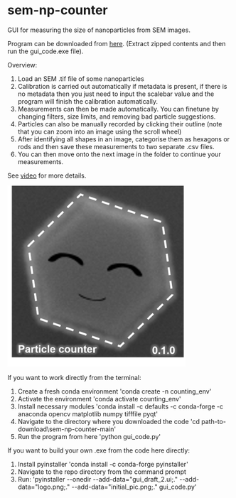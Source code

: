 # sem-np-counter
GUI for measuring the size of nanoparticles from SEM images.

Program can be downloaded from <a href="https://www.dropbox.com/s/b48pgrjz763dh8e/gui_code2.zip?dl=0">here</a>. (Extract zipped contents and then run the gui_code.exe file).

Overview:
1.	Load an SEM .tif file of some nanoparticles
2.	Calibration is carried out automatically if metadata is present, if there is no metadata then you just need to input the scalebar value and the program will finish the calibration automatically.
3.	Measurements can then be made automatically. You can finetune by changing filters, size limits, and removing bad particle suggestions.
4.	Particles can also be manually recorded by clicking their outline (note that you can zoom into an image using the scroll wheel)
5.	After identifying all shapes in an image, categorise them as hexagons or rods and then save these measurements to two separate .csv files.
6.	You can then move onto the next image in the folder to continue your measurements.

See <a href='https://user-images.githubusercontent.com/30181254/110630828-c59a3b80-819d-11eb-8f7b-233b8a692fcf.mp4'>video</a> for more details.

<img src='https://github.com/grlewis333/sem-np-counter/blob/main/initial_pic.png' width=400>

If you want to work directly from the terminal:
1. Create a fresh conda environment 'conda create -n counting_env'
2. Activate the environment 'conda activate counting_env'
3. Install necessary modules 'conda install -c defaults -c conda-forge -c anaconda opencv matplotlib numpy tifffile pyqt'
4. Navigate to the directory where you downloaded the code 'cd path-to-download\sem-np-counter-main'
5. Run the program from here 'python gui_code.py'

If you want to build your own .exe from the code here directly:
1. Install pyinstaller 'conda install -c conda-forge pyinstaller'
2. Navigate to the repo directory from the command prompt
3. Run: 'pyinstaller --onedir --add-data="gui_draft_2.ui;." --add-data="logo.png;." --add-data="initial_pic.png;." gui_code.py'

